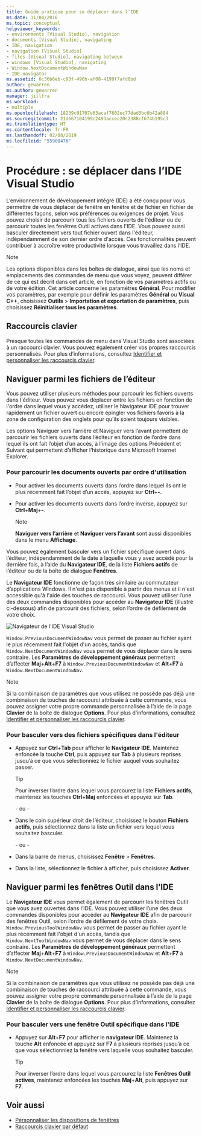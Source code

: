 ```yaml
---
title: Guide pratique pour se déplacer dans l’IDE
ms.date: 11/04/2016
ms.topic: conceptual
helpviewer_keywords:
- environments [Visual Studio], navigation
- documents [Visual Studio], navigating
- IDE, navigation
- navigation [Visual Studio]
- files [Visual Studio], navigating between
- windows [Visual Studio], navigating
- Window.NextDocumentWindowNav
- IDE navigator
ms.assetid: 6c36b6eb-c93f-496b-af08-4199f7afd8bd
author: gewarren
ms.author: gewarren
manager: jillfra
ms.workload:
- multiple
ms.openlocfilehash: 18239c01707e63acaf7602ec77dad3bc6b42a884
ms.sourcegitcommit: 21d667104199c2493accec20c2388cf674b195c3
ms.translationtype: HT
ms.contentlocale: fr-FR
ms.lasthandoff: 02/08/2019
ms.locfileid: "55908476"
---
```

# <a name="how-to-move-around-in-the-visual-studio-ide"></a>Procédure : se déplacer dans l’IDE Visual Studio

L’environnement de développement intégré (IDE) a été conçu pour vous permettre de vous déplacer de fenêtre en fenêtre et de fichier en fichier de différentes façons, selon vos préférences ou exigences de projet. Vous pouvez choisir de parcourir tous les fichiers ouverts de l'éditeur ou de parcourir toutes les fenêtres Outil actives dans l'IDE. Vous pouvez aussi basculer directement vers tout fichier ouvert dans l'éditeur, indépendamment de son dernier ordre d'accès. Ces fonctionnalités peuvent contribuer à accroître votre productivité lorsque vous travaillez dans l’IDE.

> [!NOTE]
> Les options disponibles dans les boîtes de dialogue, ainsi que les noms et emplacements des commandes de menu que vous voyez, peuvent différer de ce qui est décrit dans cet article, en fonction de vos paramètres actifs ou de votre édition. Cet article concerne les paramètres **Général**. Pour modifier vos paramètres, par exemple pour définir les paramètres **Général** ou **Visual C++**, choisissez **Outils** > **Importation et exportation de paramètres**, puis choisissez **Réinitialiser tous les paramètres**.

## <a name="keyboard-shortcuts"></a>Raccourcis clavier

Presque toutes les commandes de menu dans Visual Studio sont associées à un raccourci clavier. Vous pouvez également créer vos propres raccourcis personnalisés. Pour plus d’informations, consultez [Identifier et personnaliser les raccourcis clavier](../ide/identifying-and-customizing-keyboard-shortcuts-in-visual-studio.md).

## <a name="navigate-among-files-in-the-editor"></a>Naviguer parmi les fichiers de l’éditeur

Vous pouvez utiliser plusieurs méthodes pour parcourir les fichiers ouverts dans l'éditeur. Vous pouvez vous déplacer entre les fichiers en fonction de l'ordre dans lequel vous y accédez, utiliser le Navigateur IDE pour trouver rapidement un fichier ouvert ou encore épingler vos fichiers favoris à la zone de configuration des onglets pour qu'ils soient toujours visibles.

Les options Naviguer vers l’arrière et Naviguer vers l’avant permettent de parcourir les fichiers ouverts dans l’éditeur en fonction de l’ordre dans lequel ils ont fait l’objet d’un accès, à l’image des options Précédent et Suivant qui permettent d’afficher l’historique dans Microsoft Internet Explorer.

### <a name="to-move-through-open-files-in-order-of-use"></a>Pour parcourir les documents ouverts par ordre d'utilisation

-   Pour activer les documents ouverts dans l’ordre dans lequel ils ont le plus récemment fait l’objet d’un accès, appuyez sur **Ctrl**+**-**.

-   Pour activer les documents ouverts dans l’ordre inverse, appuyez sur **Ctrl**+**Maj**+**-**.

    > [!NOTE]
    > **Naviguer vers l’arrière** et **Naviguer vers l’avant** sont aussi disponibles dans le menu **Affichage**.

Vous pouvez également basculer vers un fichier spécifique ouvert dans l’éditeur, indépendamment de la date à laquelle vous y avez accédé pour la dernière fois, à l’aide du **Navigateur IDE**, de la liste **Fichiers actifs** de l’éditeur ou de la boîte de dialogue **Fenêtres**.

Le **Navigateur IDE** fonctionne de façon très similaire au commutateur d’applications Windows. Il n'est pas disponible à partir des menus et il n'est accessible qu'à l'aide des touches de raccourci. Vous pouvez utiliser l’une des deux commandes disponibles pour accéder au **Navigateur IDE** (illustré ci-dessous) afin de parcourir des fichiers, selon l’ordre de défilement de votre choix.

![Navigateur de l'IDE Visual Studio](../ide/media/vs2015_ide_navigator.png)

`Window.PreviousDocumentWindowNav` vous permet de passer au fichier ayant le plus récemment fait l'objet d'un accès, tandis que `Window.NextDocumentWindowNav` vous permet de vous déplacer dans le sens contraire. Les **Paramètres de développement généraux** permettent d’affecter **Maj**+**Alt**+**F7** à `Window.PreviousDocumentWindowNav` et **Alt**+**F7** à `Window.NextDocumentWindowNav`.

> [!NOTE]
> Si la combinaison de paramètres que vous utilisez ne possède pas déjà une combinaison de touches de raccourci attribuée à cette commande, vous pouvez assigner votre propre commande personnalisée à l’aide de la page **Clavier** de la boîte de dialogue **Options**. Pour plus d’informations, consultez [Identifier et personnaliser les raccourcis clavier](../ide/identifying-and-customizing-keyboard-shortcuts-in-visual-studio.md).

### <a name="to-switch-to-specific-files-in-the-editor"></a>Pour basculer vers des fichiers spécifiques dans l'éditeur

-   Appuyez sur **Ctrl**+**Tab** pour afficher le **Navigateur IDE**. Maintenez enfoncée la touche **Ctrl**, puis appuyez sur **Tab** à plusieurs reprises jusqu’à ce que vous sélectionniez le fichier auquel vous souhaitez passer.

    > [!TIP]
    > Pour inverser l’ordre dans lequel vous parcourez la liste **Fichiers actifs**, maintenez les touches **Ctrl**+**Maj** enfoncées et appuyez sur **Tab**.

    \- ou -

-   Dans le coin supérieur droit de l’éditeur, choisissez le bouton **Fichiers actifs**, puis sélectionnez dans la liste un fichier vers lequel vous souhaitez basculer.

    \- ou -

-   Dans la barre de menus, choisissez **Fenêtre** > **Fenêtres**.

-   Dans la liste, sélectionnez le fichier à afficher, puis choisissez **Activer**.

## <a name="navigate-among-tool-windows-in-the-ide"></a>Naviguer parmi les fenêtres Outil dans l’IDE

Le **Navigateur IDE** vous permet également de parcourir les fenêtres Outil que vous avez ouvertes dans l’IDE. Vous pouvez utiliser l’une des deux commandes disponibles pour accéder au **Navigateur IDE** afin de parcourir des fenêtres Outil, selon l’ordre de défilement de votre choix. `Window.PreviousToolWindowNav` vous permet de passer au fichier ayant le plus récemment fait l'objet d'un accès, tandis que `Window.NextToolWindowNav` vous permet de vous déplacer dans le sens contraire. Les **Paramètres de développement généraux** permettent d’affecter **Maj**+**Alt**+**F7** à `Window.PreviousDocumentWindowNav` et **Alt**+**F7** à `Window.NextDocumentWindowNav`.

> [!NOTE]
> Si la combinaison de paramètres que vous utilisez ne possède pas déjà une combinaison de touches de raccourci attribuée à cette commande, vous pouvez assigner votre propre commande personnalisée à l’aide de la page **Clavier** de la boîte de dialogue **Options**. Pour plus d’informations, consultez [Identifier et personnaliser les raccourcis clavier](../ide/identifying-and-customizing-keyboard-shortcuts-in-visual-studio.md).

### <a name="to-switch-to-a-specific-tool-window-in-the-ide"></a>Pour basculer vers une fenêtre Outil spécifique dans l'IDE

-   Appuyez sur **Alt**+**F7** pour afficher le **navigateur IDE**. Maintenez la touche **Alt** enfoncée et appuyez sur **F7** à plusieurs reprises jusqu’à ce que vous sélectionniez la fenêtre vers laquelle vous souhaitez basculer.

    > [!TIP]
    > Pour inverser l’ordre dans lequel vous parcourez la liste **Fenêtres Outil actives**, maintenez enfoncées les touches **Maj**+**Alt**, puis appuyez sur **F7**.

## <a name="see-also"></a>Voir aussi

- [Personnaliser les dispositions de fenêtres](../ide/customizing-window-layouts-in-visual-studio.md)
- [Raccourcis clavier par défaut](../ide/default-keyboard-shortcuts-in-visual-studio.md)